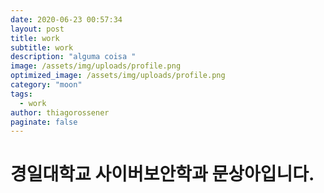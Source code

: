 ```yaml
---
date: 2020-06-23 00:57:34
layout: post
title: work
subtitle: work
description: "alguma coisa "
image: /assets/img/uploads/profile.png
optimized_image: /assets/img/uploads/profile.png
category: "moon"
tags:
  - work
author: thiagorossener
paginate: false
---
```

# 경일대학교 사이버보안학과 문상아입니다.
